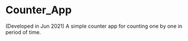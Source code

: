 # Counter_App
(Developed in Jun 2021) A simple counter app for counting one by one in period of time.
